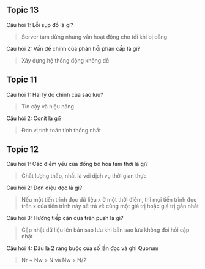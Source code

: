 ## Topic 13

Câu hỏi 1: Lỗi sụp đổ là gì?
> Server tạm dừng nhưng vẫn hoạt động cho tới khi bị oẳng

Câu hỏi 2: Vấn đề chính của phản hồi phân cấp là gì?
> Xây dựng hệ thống động không dễ

## Topic 11

Câu hỏi 1: Hai lý do chính của sao lưu?
> Tin cậy và hiệu năng

Câu hỏi 2: Conit là gì?
> Đơn vị tính toán tính thống nhất

## Topic 12

Câu hỏi 1: Các điểm yếu của đồng bộ hoá tạm thời là gì?
> Chất lượng thấp, nhất là với dịch vụ thời gian thực

Câu hỏi 2: Đơn điệu đọc là gì?
> Nếu một tiến trình đọc dữ liệu x ở một thời điểm, thì mọi tiến trình đọc trên x của tiến trình này sẽ trả về cùng một giá trị hoặc giá trị gần nhất

Câu hỏi 3: Hướng tiếp cận dựa trên push là gì?
> Cập nhật dữ liệu lên bản sao lưu khi bản sao lưu không đòi hỏi cập nhật

Câu hỏi 4: Đâu là 2 ràng buộc của số lần đọc và ghi Quorum
> Nr + Nw > N và Nw > N/2